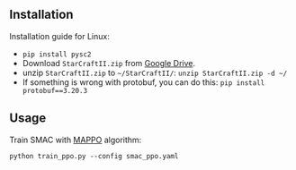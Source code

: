 ## Installation

Installation guide for Linux:

- `pip install pysc2`
- Download `StarCraftII.zip` from [Google Drive](https://drive.google.com/drive/folders/1umnlFotrXdEnmTUqfzGoJfJ7kAKf-eKO).
- unzip `StarCraftII.zip` to `~/StarCraftII/`: `unzip StarCraftII.zip -d ~/`
- If something is wrong with protobuf, you can do this: `pip install protobuf==3.20.3`

## Usage

Train SMAC with [MAPPO](https://arxiv.org/abs/2103.01955) algorithm:

`python train_ppo.py --config smac_ppo.yaml`
